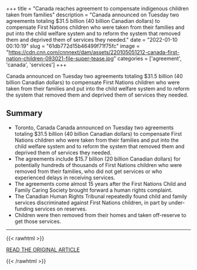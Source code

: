 +++
title = "Canada reaches agreement to compensate indigenous children taken from families"
description = "Canada announced on Tuesday two agreements totaling $31.5 billion (40 billion Canadian dollars) to compensate First Nations children who were taken from their families and put into the child welfare system and to reform the system that removed them and deprived them of services they needed."
date = "2022-01-10 00:10:19"
slug = "61db772d15b46499f71f75fc"
image = "https://cdn.cnn.com/cnnnext/dam/assets/220105051212-canada-first-nation-children-093021-file-super-tease.jpg"
categories = ['agreement', 'canada', 'services']
+++

Canada announced on Tuesday two agreements totaling $31.5 billion (40 billion Canadian dollars) to compensate First Nations children who were taken from their families and put into the child welfare system and to reform the system that removed them and deprived them of services they needed.

## Summary

- Toronto, Canada Canada announced on Tuesday two agreements totaling $31.5 billion (40 billion Canadian dollars) to compensate First Nations children who were taken from their families and put into the child welfare system and to reform the system that removed them and deprived them of services they needed.
- The agreements include $15.7 billion (20 billion Canadian dollars) for potentially hundreds of thousands of First Nations children who were removed from their families, who did not get services or who experienced delays in receiving services.
- The agreements come almost 15 years after the First Nations Child and Family Caring Society brought forward a human rights complaint.
- The Canadian Human Rights Tribunal repeatedly found child and family services discriminated against First Nations children, in part by under-funding services on reserves.
- Children were then removed from their homes and taken off-reserve to get those services.

---

{{< rawhtml >}}
  <p class="article-category">
    <a target="_blank" href="https://www.cnn.com/2022/01/05/americas/canada-indigenous-children-agreement-intl/index.html">READ THE ORIGINAL ARTICLE</a>
  </p>
{{< /rawhtml >}}
